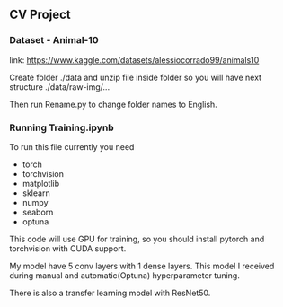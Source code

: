 ## CV Project

### Dataset - Animal-10

link: https://www.kaggle.com/datasets/alessiocorrado99/animals10

Create folder ./data and unzip file inside folder so you will have next structure ./data/raw-img/...

Then run Rename.py to change folder names to English.

### Running Training.ipynb

To run this file currently you need 
- torch
- torchvision
- matplotlib
- sklearn
- numpy
- seaborn
- optuna

This code will use GPU for training, so you should install pytorch and torchvision with CUDA support.

My model have 5 conv layers with 1 dense layers. This model I received during manual and automatic(Optuna) hyperparameter tuning.

There is also a transfer learning model with ResNet50.
